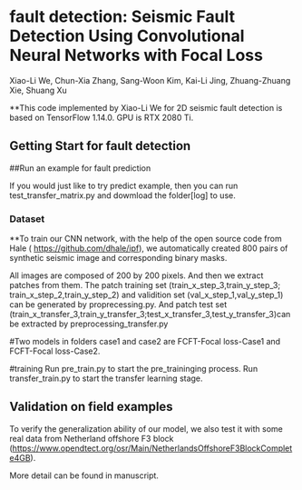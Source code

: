 # fault detection: Seismic Fault Detection Using Convolutional Neural Networks with Focal Loss
Xiao-Li We, Chun-Xia Zhang, Sang-Woon Kim, Kai-Li Jing, Zhuang-Zhuang Xie, Shuang Xu

**This code implemented by Xiao-Li We for 2D seismic fault detection is based on TensorFlow 1.14.0. GPU is RTX 2080 Ti.

## Getting Start for fault detection

##Run an example for fault prediction

If you would just like to try predict example, then you can run test_transfer_matrix.py and dowmload the folder[log] to use.

### Dataset
**To train our CNN network, with the help of the open source code from Hale ( https://github.com/dhale/ipf), we automatically created 800 pairs of synthetic seismic image and corresponding binary masks. 

All images are composed of 200 by 200 pixels. And then we extract patches from them. 
The patch training set (train_x_step_3,train_y_step_3; train_x_step_2,train_y_step_2) and validition set (val_x_step_1,val_y_step_1)  can be generated by proprecessing.py. 
And patch test set (train_x_transfer_3,train_y_transfer_3;test_x_transfer_3,test_y_transfer_3)can be extracted by preprocessing_transfer.py

#Two models in folders case1 and case2 are FCFT-Focal loss-Case1 and FCFT-Focal loss-Case2. 

#training
Run pre_train.py to start the pre_traininging process.
Run transfer_train.py to start the transfer learning stage.


## Validation on field examples

To verify the generalization ability of our model, we also test it with some real data from Netherland offshore F3 block (https://www.opendtect.org/osr/Main/NetherlandsOffshoreF3BlockComplete4GB).

More detail can be found in manuscript.
